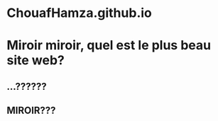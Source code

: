 # ChouafHamza.github.io

<!DOCTYPE html>
<html>
	<head>
	<link rel="stylesheet" href="https://maxcdn.bootstrapcdn.com/bootstrap/3.3.7/css/bootstrap.min.css"/>
		<title> CECI EST UN TEST </title>						
	</head>
	<body>
		<h1>Miroir miroir, quel est le plus beau site web? </h1>
		<h2>...??????</h1>
		<h2>MIROIR???</h1>
	<script src="https://maxcdn.bootstrapcdn.com/bootstrap/3.3.7/js/bootstrap.min.js"></script>
        <script src="https://ajax.googleapis.com/ajax/libs/jquery/3.1.1/jquery.min.js"></script>
	<script src="../custom.js"></script>
	</body>
</html>

